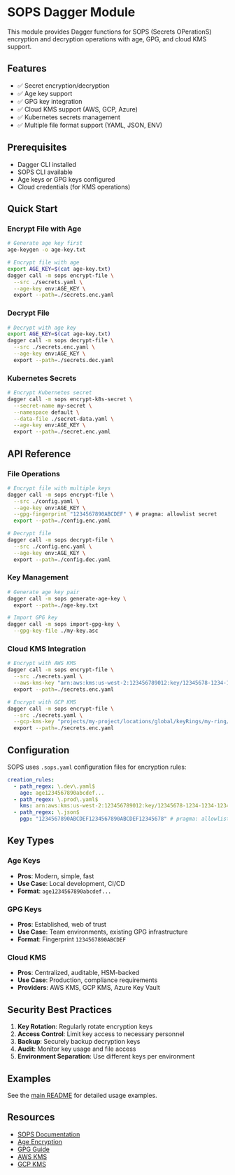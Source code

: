 # SOPS Dagger Module

This module provides Dagger functions for SOPS (Secrets OPerationS) encryption and decryption operations with age, GPG, and cloud KMS support.

## Features

- ✅ Secret encryption/decryption
- ✅ Age key support
- ✅ GPG key integration
- ✅ Cloud KMS support (AWS, GCP, Azure)
- ✅ Kubernetes secrets management
- ✅ Multiple file format support (YAML, JSON, ENV)

## Prerequisites

- Dagger CLI installed
- SOPS CLI available
- Age keys or GPG keys configured
- Cloud credentials (for KMS operations)

## Quick Start

### Encrypt File with Age

```bash
# Generate age key first
age-keygen -o age-key.txt

# Encrypt file with age
export AGE_KEY=$(cat age-key.txt)
dagger call -m sops encrypt-file \
  --src ./secrets.yaml \
  --age-key env:AGE_KEY \
  export --path=./secrets.enc.yaml
```

### Decrypt File

```bash
# Decrypt with age key
export AGE_KEY=$(cat age-key.txt)
dagger call -m sops decrypt-file \
  --src ./secrets.enc.yaml \
  --age-key env:AGE_KEY \
  export --path=./secrets.dec.yaml
```

### Kubernetes Secrets

```bash
# Encrypt Kubernetes secret
dagger call -m sops encrypt-k8s-secret \
  --secret-name my-secret \
  --namespace default \
  --data-file ./secret-data.yaml \
  --age-key env:AGE_KEY \
  export --path=./secret.enc.yaml
```

## API Reference

### File Operations

```bash
# Encrypt file with multiple keys
dagger call -m sops encrypt-file \
  --src ./config.yaml \
  --age-key env:AGE_KEY \
  --gpg-fingerprint "1234567890ABCDEF" \ # pragma: allowlist secret
  export --path=./config.enc.yaml

# Decrypt file
dagger call -m sops decrypt-file \
  --src ./config.enc.yaml \
  --age-key env:AGE_KEY \
  export --path=./config.dec.yaml
```

### Key Management

```bash
# Generate age key pair
dagger call -m sops generate-age-key \
  export --path=./age-key.txt

# Import GPG key
dagger call -m sops import-gpg-key \
  --gpg-key-file ./my-key.asc
```

### Cloud KMS Integration

```bash
# Encrypt with AWS KMS
dagger call -m sops encrypt-file \
  --src ./secrets.yaml \
  --aws-kms-key "arn:aws:kms:us-west-2:123456789012:key/12345678-1234-1234-1234-123456789012" \
  export --path=./secrets.enc.yaml

# Encrypt with GCP KMS
dagger call -m sops encrypt-file \
  --src ./secrets.yaml \
  --gcp-kms-key "projects/my-project/locations/global/keyRings/my-ring/cryptoKeys/my-key" \
  export --path=./secrets.enc.yaml
```

## Configuration

SOPS uses `.sops.yaml` configuration files for encryption rules:

```yaml
creation_rules:
  - path_regex: \.dev\.yaml$
    age: age1234567890abcdef...
  - path_regex: \.prod\.yaml$
    kms: arn:aws:kms:us-west-2:123456789012:key/12345678-1234-1234-1234-123456789012
  - path_regex: \.json$
    pgp: "1234567890ABCDEF1234567890ABCDEF12345678" # pragma: allowlist secret
```

## Key Types

### Age Keys
- **Pros**: Modern, simple, fast
- **Use Case**: Local development, CI/CD
- **Format**: `age1234567890abcdef...`

### GPG Keys
- **Pros**: Established, web of trust
- **Use Case**: Team environments, existing GPG infrastructure
- **Format**: Fingerprint `1234567890ABCDEF`

### Cloud KMS
- **Pros**: Centralized, auditable, HSM-backed
- **Use Case**: Production, compliance requirements
- **Providers**: AWS KMS, GCP KMS, Azure Key Vault

## Security Best Practices

1. **Key Rotation**: Regularly rotate encryption keys
2. **Access Control**: Limit key access to necessary personnel
3. **Backup**: Securely backup decryption keys
4. **Audit**: Monitor key usage and file access
5. **Environment Separation**: Use different keys per environment

## Examples

See the [main README](../README.md#sops) for detailed usage examples.

## Resources

- [SOPS Documentation](https://github.com/mozilla/sops)
- [Age Encryption](https://age-encryption.org/)
- [GPG Guide](https://gnupg.org/documentation/)
- [AWS KMS](https://aws.amazon.com/kms/)
- [GCP KMS](https://cloud.google.com/kms)

<!-- pragma: allowlist secret -->
